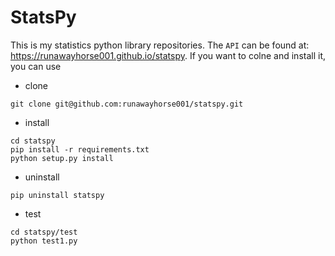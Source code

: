 # StatsPy

This is my statistics python library repositories.
The ``API`` can be found at: https://runawayhorse001.github.io/statspy. 
If you want to colne and install it, you can use 

- clone

```{bash}
git clone git@github.com:runawayhorse001/statspy.git
```
- install 

```{bash}
cd statspy
pip install -r requirements.txt 
python setup.py install
```
- uninstall 

```{bash}
pip uninstall statspy
```

- test 

```{bash}
cd statspy/test
python test1.py
```

